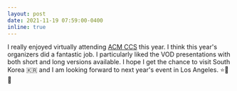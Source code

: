 ```yaml
---
layout: post
date: 2021-11-19 07:59:00-0400
inline: true
---
```


I really enjoyed virtually attending <a href="https://www.sigsac.org/ccs/CCS2021/" target="blank">ACM CCS</a> this year. I think this year's organizers did a fantastic job. I particularly liked the VOD presentations with both short and long versions available. I hope I get the chance to visit South Korea :kr: and I am looking forward to next year's event in Los Angeles. :star::bear::evergreen_tree: